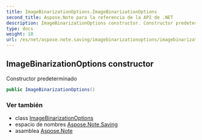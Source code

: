 ```yaml
---
title: ImageBinarizationOptions.ImageBinarizationOptions
second_title: Aspose.Note para la referencia de la API de .NET
description: ImageBinarizationOptions constructor. Constructor predeterminado
type: docs
weight: 10
url: /es/net/aspose.note.saving/imagebinarizationoptions/imagebinarizationoptions/
---
```

## ImageBinarizationOptions constructor

Constructor predeterminado

```csharp
public ImageBinarizationOptions()
```

### Ver también

* class [ImageBinarizationOptions](../)
* espacio de nombres [Aspose.Note.Saving](../../imagebinarizationoptions/)
* asamblea [Aspose.Note](../../../)


